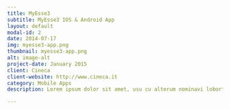 ```yaml
---
title: MyEsse3
subtitle: MyEsse3 IOS & Android App
layout: default
modal-id: 2
date: 2014-07-17
img: myesse3-app.png
thumbnail: myesse3-app.png
alt: image-alt
project-date: January 2015
client: Cineca
client-website: http://www.cineca.it
category: Mobile Apps
description: Lorem ipsum dolor sit amet, usu cu alterum nominavi lobortis. At duo novum diceret. Tantas apeirian vix et, usu sanctus postulant inciderint ut, populo diceret necessitatibus in vim. Cu eum dicam feugiat noluisse.

---
```

